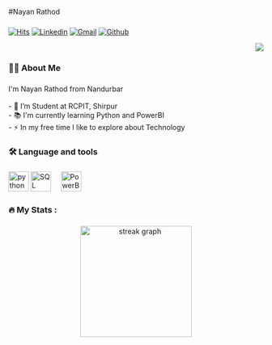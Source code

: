 #Nayan Rathod
###

[![Hits](https://hits.seeyoufarm.com/api/count/incr/badge.svg?url=https%3A%2F%2Fgithub.com%2FNayan-2303%2FNayan-2303&count_bg=%23a79C83D&title_bg=%23555555&icon=&icon_color=%23E7E7E7&title=Profile+Views&edge_flat=false)](https://hits.seeyoufarm.com)
[![Linkedin](https://img.shields.io/badge/-LinkedIn-blue?style=flat&logo=Linkedin&logoColor=white)](https://www.linkedin.com/in/https://www.linkedin.com/in/nayan-rathod-697a5a227//)
[![Gmail](https://img.shields.io/badge/-Gmail-c14438?style=flat&logo=Gmail&logoColor=white)](mailto:nayanbanjara2303@gmail.com)
[![Github](https://img.shields.io/github/followers/Nayan-2303?label=Follow&style=social)](https://github.com/Nayan-2303)
<div align="right">
  <img src="https://visitor-badge.laobi.icu/badge?page_id=maurodesouza.maurodesouza&"  />
</div>

###

<h3 align="left">👩‍💻  About Me</h3>

###

<p align="left">I'm Nayan Rathod from Nandurbar<br><br>- 🏫 I’m Student at RCPIT, Shirpur <br>- 📚 I'm currently learning Python and PowerBI<br>- ⚡ In my free time I like to explore about Technology</p>

###

<h3 align="left">🛠 Language and tools</h3>

###

<div align="left">
  <img src="https://cdn.jsdelivr.net/gh/devicons/devicon/icons/python/python-original.svg" height="40" alt="python logo" />
  <img src="https://cdn.jsdelivr.net/gh/devicons/devicon/icons/sql/sql-original.svg" height="40" alt="SQL logo" />
  <img width="12" />
  <img src="https://cdn.jsdelivr.net/gh/devicons/devicon/icons/powerbi/powerbi-plain.svg" height="40" alt="PowerBI logo" />
</div>

###

<h3 align="left">🔥   My Stats :</h3>

###

<div align="center">
  <img src="https://streak-stats.demolab.com?user=maurodesouza&locale=en&mode=daily&theme=dark&hide_border=false&border_radius=5&order=3" height="220" alt="streak graph"  />
</div>

###
